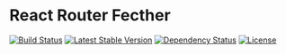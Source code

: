 # React Router Fecther
[![Build Status](https://img.shields.io/travis/olegman/react-router-fetcher/master.svg?style=flat-square)](https://travis-ci.org/olegman/react-router-fetcher)
[![Latest Stable Version](https://img.shields.io/npm/v/react-router-fetcher.svg?style=flat-square)](https://www.npmjs.com/package/react-router-fetcher)
[![Dependency Status](https://img.shields.io/david/olegman/react-router-fetcher.svg?style=flat-square)](https://david-dm.org/olegman/react-router-fetcher)
[![License](https://img.shields.io/npm/l/react-router-fetcher.svg?style=flat-square)](https://www.npmjs.com/package/react-router-fetcher)